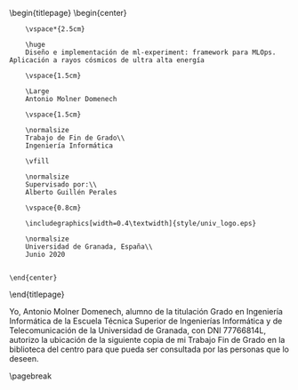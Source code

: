 
\begin{titlepage}
    \begin{center}

        
        \vspace*{2.5cm}
        
        \huge
        Diseño e implementación de ml-experiment: framework para MLOps. Aplicación a rayos cósmicos de ultra alta energía
        
        \vspace{1.5cm}
        
        \Large
        Antonio Molner Domenech

        \vspace{1.5cm}

        \normalsize
        Trabajo de Fin de Grado\\
        Ingeniería Informática
        
        \vfill
        
        \normalsize
        Supervisado por:\\
        Alberto Guillén Perales

        \vspace{0.8cm}

        \includegraphics[width=0.4\textwidth]{style/univ_logo.eps}
        
        \normalsize
        Universidad de Granada, España\\
        Junio 2020


    \end{center}
\end{titlepage}

Yo, Antonio Molner Domenech, alumno de la titulación Grado en Ingeniería Informática
de la Escuela Técnica Superior de Ingenierías Informática y de Telecomunicación de la Universidad de Granada, con DNI 77766814L,
autorizo la ubicación de la siguiente copia de mi Trabajo Fin de Grado en la biblioteca del centro para que pueda ser consultada por las personas que lo deseen.

\pagebreak

